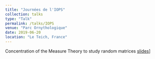 ```yaml
---
title: "Journées de l'IOPS"
collection: talks
type: "Talk"
permalink: /talks/IOPS
venue: "Parc Ornythologique"
date: 2019-06-20
location: "Le Teich, France"
---
```


Concentration of the Measure Theory to study random matrices [slides](https://cosmital.github.io/files/pre_IOPS.pdf)] 
